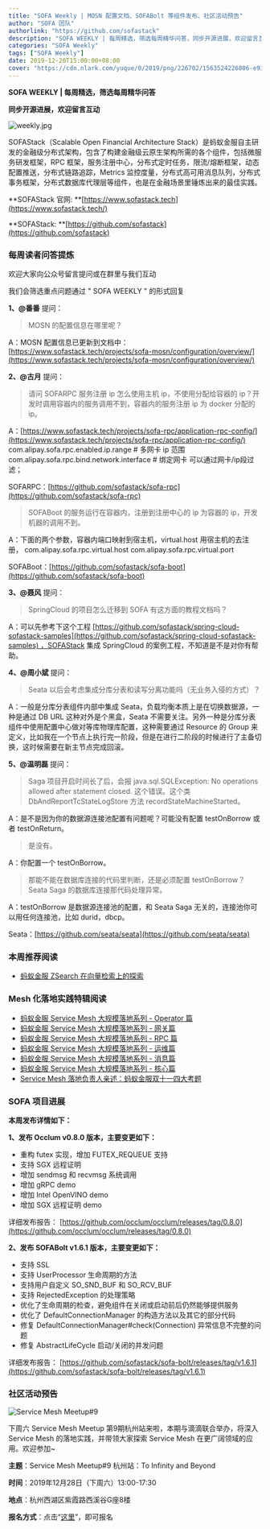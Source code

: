```yaml
---
title: "SOFA Weekly | MOSN 配置文档、SOFABolt 等组件发布、社区活动预告"
author: "SOFA 团队"
authorlink: "https://github.com/sofastack"
description: "SOFA WEEKLY | 每周精选，筛选每周精华问答，同步开源进展，欢迎留言互动。"
categories: "SOFA Weekly"
tags: ["SOFA Weekly"]
date: 2019-12-20T15:00:00+08:00
cover: "https://cdn.nlark.com/yuque/0/2019/png/226702/1563524226806-e93607a3-1b77-4ca2-8c3c-0384ab966154.png"
---
```


**SOFA WEEKLY | 每周精选，筛选每周精华问答**

**同步开源进展，欢迎留言互动**

![weekly.jpg](https://cdn.nlark.com/yuque/0/2019/jpeg/226702/1562925824761-fc720f21-9622-437b-a783-0b0729eda119.jpeg)

SOFAStack（Scalable Open Financial Architecture Stack）是蚂蚁金服自主研发的金融级分布式架构，包含了构建金融级云原生架构所需的各个组件，包括微服务研发框架，RPC 框架，服务注册中心，分布式定时任务，限流/熔断框架，动态配置推送，分布式链路追踪，Metrics 监控度量，分布式高可用消息队列，分布式事务框架，分布式数据库代理层等组件，也是在金融场景里锤炼出来的最佳实践。

**SOFAStack 官网: **[https://www.sofastack.tech](https://www.sofastack.tech/)

**SOFAStack: **[https://github.com/sofastack](https://github.com/sofastack)

### 每周读者问答提炼

欢迎大家向公众号留言提问或在群里与我们互动

我们会筛选重点问题通过 " SOFA WEEKLY " 的形式回复

**1、@番番** 提问：

> MOSN 的配置信息在哪里呢？
> 
A：MOSN 配置信息已更新到文档中：[https://www.sofastack.tech/projects/sofa-mosn/configuration/overview/](https://www.sofastack.tech/projects/sofa-mosn/configuration/overview/)

**2、@古月** 提问：

> 请问 SOFARPC 服务注册 ip 怎么使用主机 ip，不使用分配给容器的 ip？开发时调用容器内的服务调用不到，容器内的服务注册 ip 为 docker 分配的 ip。

A：[https://www.sofastack.tech/projects/sofa-rpc/application-rpc-config/](https://www.sofastack.tech/projects/sofa-rpc/application-rpc-config/)
com.alipay.sofa.rpc.enabled.ip.range # 多网卡 ip 范围
com.alipay.sofa.rpc.bind.network.interface # 绑定网卡
可以通过网卡/ip段过滤；

SOFARPC：[https://github.com/sofastack/sofa-rpc](https://github.com/sofastack/sofa-rpc)

> SOFABoot 的服务运行在容器内，注册到注册中心的 ip 为容器的 ip，开发机器的调用不到。

A：下面的两个参数，容器内端口映射到宿主机，virtual.host 用宿主机的去注册，
com.alipay.sofa.rpc.virtual.host
com.alipay.sofa.rpc.virtual.port

SOFABoot：[https://github.com/sofastack/sofa-boot](https://github.com/sofastack/sofa-boot)

**3、@聂风** 提问：

> SpringCloud 的项目怎么迁移到 SOFA 有这方面的教程文档吗？

A：可以先参考下这个工程 [https://github.com/sofastack/spring-cloud-sofastack-samples](https://github.com/sofastack/spring-cloud-sofastack-samples) ，SOFAStack 集成 SpringCloud 的案例工程，不知道是不是对你有帮助。

**4、@周小斌** 提问：

> Seata 以后会考虑集成分库分表和读写分离功能吗（无业务入侵的方式）？

A：一般是分库分表组件内部中集成 Seata，负载均衡本质上是在切换数据源，一种是通过 DB URL 这种对外是个黑盒，Seata 不需要关注。另外一种是分库分表组件中使用配置中心做对等库物理库配置，这种需要通过 Resource 的 Group 来定义，比如我在一个节点上执行完一阶段，但是在进行二阶段的时候进行了主备切换，这时候需要在新主节点完成回滚。

**5、@温明磊** 提问：

> Saga 项目开启时间长了后，会报 java.sql.SQLException: No operations allowed after statement closed.  这个错误。这个类 DbAndReportTcStateLogStore 方法 recordStateMachineStarted。

A：是不是因为你的数据源连接池配置有问题呢？可能没有配置 testOnBorrow 或者 testOnReturn。

> 是没有。

A：你配置一个 testOnBorrow。

> 那能不能在数据库连接的代码里判断，还是必须配置 testOnBorrow？Seata Saga 的数据库连接那代码处理异常。

A：testOnBorrow 是数据源连接池的配置，和 Seata Saga 无关的，连接池你可以用任何连接池，比如 durid，dbcp。

Seata：[https://github.com/seata/seata](https://github.com/seata/seata)

### 本周推荐阅读

- [蚂蚁金服 ZSearch 在向量检索上的探索](/blog/antfin-zsearch-vector-search/)

### Mesh 化落地实践特辑阅读

- [蚂蚁金服 Service Mesh 大规模落地系列 - Operator 篇](/blog/service-mesh-practice-in-production-at-ant-financial-part6-operator/)
- [蚂蚁金服 Service Mesh 大规模落地系列 - 网关篇](/blog/service-mesh-practice-in-production-at-ant-financial-part5-gateway/)
- [蚂蚁金服 Service Mesh 大规模落地系列 - RPC 篇](/blog/service-mesh-practice-in-production-at-ant-financial-part4-rpc/)
- [蚂蚁金服 Service Mesh 大规模落地系列 - 运维篇](/blog/service-mesh-practice-in-production-at-ant-financial-part3-operation/)
- [蚂蚁金服 Service Mesh 大规模落地系列 - 消息篇](/blog/service-mesh-practice-in-production-at-ant-financial-part2-mesh/)
- [蚂蚁金服 Service Mesh 大规模落地系列 - 核心篇](/blog/service-mesh-practice-in-production-at-ant-financial-part1-core/)
- [Service Mesh 落地负责人亲述：蚂蚁金服双十一四大考题](/blog/service-mesh-practice-antfinal-shopping-festival-big-exam/)

### SOFA 项目进展

**本周发布详情如下：**

**1、发布 Occlum v0.8.0 版本，主要变更如下：**

- 重构 futex 实现，增加 FUTEX_REQUEUE 支持
- 支持 SGX 远程证明
- 增加 sendmsg 和 recvmsg 系统调用
- 增加 gRPC demo
- 增加 Intel OpenVINO demo
- 增加 SGX 远程证明 demo

详细发布报告：
[https://github.com/occlum/occlum/releases/tag/0.8.0](https://github.com/occlum/occlum/releases/tag/0.8.0)

**2、发布 SOFABolt v1.6.1 版本，主要变更如下：**

- 支持 SSL
- 支持 UserProcessor 生命周期的方法
- 支持用户自定义 SO_SND_BUF 和 SO_RCV_BUF
- 支持 RejectedException 的处理策略
- 优化了生命周期的检查，避免组件在关闭或启动前后仍然能够提供服务
- 优化了 DefaultConnectionManager 的构造方法以及其它的部分代码
- 修复 DefaultConnectionManager#check(Connection) 异常信息不完整的问题
- 修复 AbstractLifeCycle 启动/关闭的并发问题

详细发布报告：
[https://github.com/sofastack/sofa-bolt/releases/tag/v1.6.1](https://github.com/sofastack/sofa-bolt/releases/tag/v1.6.1)

### 社区活动预告

![Service Mesh Meetup#9](https://cdn.nlark.com/yuque/0/2019/png/226702/1576469907431-7bfc401e-fe31-46a7-9c90-391e8aace845.png)

下周六 Service Mesh Meetup 第9期杭州站来啦，本期与滴滴联合举办，将深入 Service Mesh 的落地实践，并带领大家探索 Service Mesh 在更广阔领域的应用。欢迎参加~

**主题**：Service Mesh Meetup#9 杭州站：To Infinity and Beyond

**时间**：2019年12月28日（下周六）13:00-17:30

**地点**：杭州西湖区紫霞路西溪谷G座8楼

**报名方式**：点击“[这里](https://tech.antfin.com/community/activities/1056)”，即可报名
